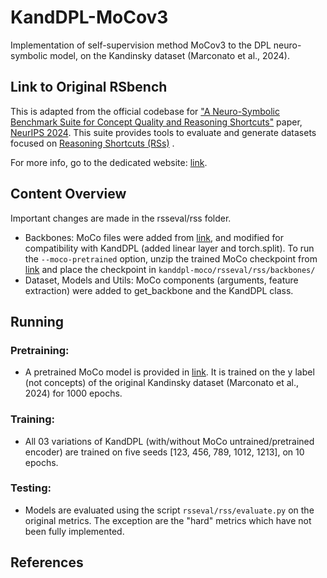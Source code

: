 # KandDPL-MoCov3
Implementation of self-supervision method MoCov3 to the DPL neuro-symbolic model, on the Kandinsky dataset (Marconato et al., 2024).


## Link to Original RSbench 

This is adapted from the official codebase for ["A Neuro-Symbolic Benchmark Suite for Concept Quality and Reasoning Shortcuts"](https://arxiv.org/abs/2406.10368) paper, [NeurIPS 2024](https://neurips.cc/Conferences/2024/). This suite provides tools to evaluate and generate datasets focused on [Reasoning Shortcuts (RSs)](https://arxiv.org/abs/2305.19951) .

For more info, go to the dedicated website: [link](https://unitn-sml.github.io/rsbench/).

## Content Overview
Important changes are made in the rsseval/rss folder.

- Backbones: MoCo files were added from [link](https://github.com/facebookresearch/moco-v3/tree/main/moco), and modified for compatibility with KandDPL (added linear layer and torch.split). To run the ```--moco-pretrained``` option, unzip the trained MoCo checkpoint from [link](https://1drv.ms/u/c/73bae07ce4f6ca55/EcR0W17g8F9Irwxqt221TkkBvPV_XPY3FMmQm6W75pfuDA?e=Dctx0A) and place the checkpoint in ``` kanddpl-moco/rsseval/rss/backbones/ ```
- Dataset, Models and Utils: MoCo components (arguments, feature extraction) were added to get_backbone and the KandDPL class.

## Running
### Pretraining:
- A pretrained MoCo model is provided in [link](https://1drv.ms/u/c/73bae07ce4f6ca55/EcR0W17g8F9Irwxqt221TkkBvPV_XPY3FMmQm6W75pfuDA?e=Dctx0A). It is trained on the y label (not concepts) of the original Kandinsky dataset (Marconato et al., 2024) for 1000 epochs.

### Training:
- All 03 variations of KandDPL (with/without MoCo untrained/pretrained encoder) are trained on five seeds [123, 456, 789, 1012, 1213], on 10 epochs.

### Testing:
- Models are evaluated using the script ```rsseval/rss/evaluate.py``` on the original metrics. The exception are the "hard" metrics which have not been fully implemented. 


## References




